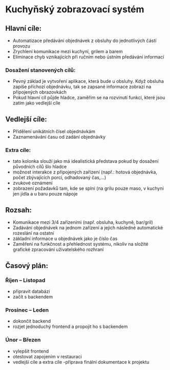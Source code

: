 # Kuchyňský zobrazovací systém  

## Hlavní cíle:   
- Automatizace předávání objednávek z obsluhy do jednotlivých částí provozu  
- Zrychlení komunikace mezi kuchyní, grilem a barem  
- Eliminace chyb vznikajících při ručním nebo ústním předávání informací
  
 ### Dosažení stanovených cílů:  
- Pevný základ je vytvoření aplikace, která bude u obsluhy. Když obsluha zapíše příchozí objednávku, tak se zapsané informace zobrazí na připojených obrazovkách
- Pokud hlavní cíl půjde hladce, zaměřím se na rozvinutí funkcí, které jsou zatím jako vedlejší cíle
  
## Vedlejší cíle:  
- Přidělení unikátních čísel objednávkám  
- Zaznamenávání času od zadání objednávky
  
### Extra cíle:
- tato kolonka slouží jako má idealistická představa pokud by dosažení původních cílů šlo hladce
- možnost interakce z připojených zařízení (např.: hotová objednávka, počet zbývajících porcí, odhadovaný čas,...)
- zvukové oznámení
- zobrazení požadavků tam, kde se splní (na grilu pouze maso, v kuchyni jen jídla a u baru pouze nápoje

## Rozsah:    
- Komunikace mezi 3/4 zařízeními (např. obsluha, kuchyně, bar/gril)  
- Zadávání objednávek na jednom zařízení a jejich následné automatické rozeslání na ostatní  
- základní informace u objednávek jako je číslo  čas
- Zaměření na funkčnost a přehlednost systému, nikoliv na složité grafické zpracování uživatelského rozhraní  
 
## Časový plán:  
### Říjen – Listopad   
- připravit databázi  
- začít s backendem  
### Prosinec – Leden  
- dokončit backend  
- rozjet jednoduchý frontend a propojit ho s backendem   
### Únor – Březen  
- vylepšit frontend
- otestovat zapojením v restauraci
- vedlejší cíle a extra cíle
-příprava finální dokumentace k projektu

